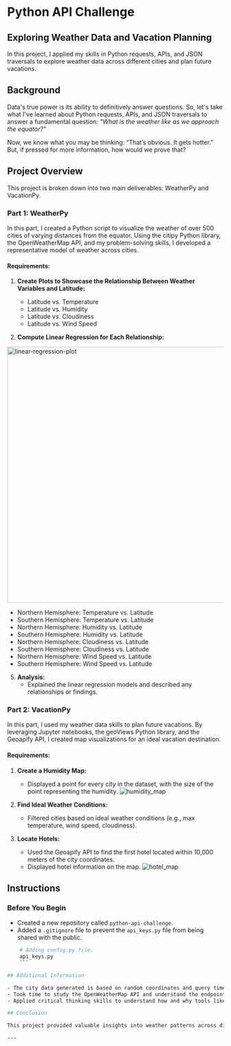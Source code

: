 # Python API Challenge

## Exploring Weather Data and Vacation Planning

In this project, I applied my skills in Python requests, APIs, and JSON traversals to explore weather data across different cities and plan future vacations.

## Background

Data's true power is its ability to definitively answer questions. So, let's take what I've learned about Python requests, APIs, and JSON traversals to answer a fundamental question: *"What is the weather like as we approach the equator?"*

Now, we know what you may be thinking: “That’s obvious. It gets hotter.” But, if pressed for more information, how would we prove that?

## Project Overview

This project is broken down into two main deliverables: WeatherPy and VacationPy.

### Part 1: WeatherPy

In this part, I created a Python script to visualize the weather of over 500 cities of varying distances from the equator. Using the citipy Python library, the OpenWeatherMap API, and my problem-solving skills, I developed a representative model of weather across cities.

#### Requirements:

1. **Create Plots to Showcase the Relationship Between Weather Variables and Latitude:**
   - Latitude vs. Temperature
   - Latitude vs. Humidity
   - Latitude vs. Cloudiness
   - Latitude vs. Wind Speed

2. **Compute Linear Regression for Each Relationship:**

<img width="594" alt="linear-regression-plot" src="https://github.com/user-attachments/assets/d12c99e2-9638-4b8f-9530-d2b251bba58e" />

   - Northern Hemisphere: Temperature vs. Latitude
   - Southern Hemisphere: Temperature vs. Latitude
   - Northern Hemisphere: Humidity vs. Latitude
   - Southern Hemisphere: Humidity vs. Latitude
   - Northern Hemisphere: Cloudiness vs. Latitude
   - Southern Hemisphere: Cloudiness vs. Latitude
   - Northern Hemisphere: Wind Speed vs. Latitude
   - Southern Hemisphere: Wind Speed vs. Latitude

5. **Analysis:**
   - Explained the linear regression models and described any relationships or findings.

### Part 2: VacationPy

In this part, I used my weather data skills to plan future vacations. By leveraging Jupyter notebooks, the geoViews Python library, and the Geoapify API, I created map visualizations for an ideal vacation destination.

#### Requirements:

1. **Create a Humidity Map:**
   - Displayed a point for every city in the dataset, with the size of the point representing the humidity.
    ![humidity_map](https://github.com/user-attachments/assets/2138cc87-40d7-49a3-be65-41e1c5fa262d)

2. **Find Ideal Weather Conditions:**
   - Filtered cities based on ideal weather conditions (e.g., max temperature, wind speed, cloudiness).

3. **Locate Hotels:**
   - Used the Geoapify API to find the first hotel located within 10,000 meters of the city coordinates.
   - Displayed hotel information on the map.
![hotel_map](https://github.com/user-attachments/assets/bac89c89-462b-40bd-b923-19bc3aa8a98c)

## Instructions

### Before You Begin

- Created a new repository called `python-api-challenge`.
- Added a `.gitignore` file to prevent the `api_keys.py` file from being shared with the public.
```bash
    # Adding config.py file.
    api_keys.py
    ```

## Additional Information

- The city data generated is based on random coordinates and query times, so outputs may vary.
- Took time to study the OpenWeatherMap API and understand the endpoints and JSON structure.
- Applied critical thinking skills to understand how and why tools like citipy and OpenWeatherMap API are recommended.

## Conclusion

This project provided valuable insights into weather patterns across different cities and helped plan ideal vacation destinations based on weather conditions. The visualizations and analyses offer a strong foundation for future data analytics projects.

---


